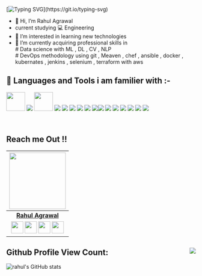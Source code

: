  [![Typing SVG](https://readme-typing-svg.herokuapp.com?font=Architects+Daughter&color=22EBF7&size=25&center=false&lines=hey!+its+Rahul;A+ML,+cloud,+devops+Enthusiast...)](https://git.io/typing-svg)

- 👋 Hi, I’m Rahul Agrawal
- current studying 💻 Engineering 
- 👀 I’m interested in learning new technologies
- 🌱 I’m currently acquiring professional skills in </br>
      # Data science with ML , DL , CV , NLP </br>
      # DevOps methodology using git , Meaven , chef , ansible , docker , kubernates , jenkins , selenium , terraform with aws


<!-- # [![Visitors](https://visitor-badge.glitch.me/badge?page_id=rahul-agrawal-99.visitor-badge)](https://github.com/rahul-agrawal-99) -->




## 🚀 Languages and Tools i am familier with :-

<p align="left"> 
<img src="https://img.icons8.com/officel/80/000000/linux-client.png" width="50" height= "50"/>
   <img src="https://img.icons8.com/color/48/000000/git.png"/> 
 <img src="https://img.icons8.com/stickers/100/000000/python.png"/ width="50" height= "50">
 <img src="https://img.icons8.com/color/48/000000/opencv.png"/>
 <img src="https://img.icons8.com/color/48/000000/html-5--v1.png"/>
 <img src="https://img.icons8.com/color/48/000000/css.png"/>
 <img src="https://img.icons8.com/color/48/000000/amazon-web-services.png"/>
 <img src="https://img.icons8.com/nolan/64/java-coffee-cup-logo.png"/>
 <img src="https://img.icons8.com/color/48/000000/c-plus-plus-logo.png"/><img src="https://img.icons8.com/color/48/000000/jenkins.png"/>
 <img src="https://img.icons8.com/color/48/000000/ansible.png"/>
 <img src="https://img.icons8.com/color/48/000000/numpy.png"/>
 <img src="https://img.icons8.com/color/48/000000/tensorflow.png"/>
 <img src="https://img.icons8.com/color/48/000000/kubernetes.png"/>
 <img src="https://img.icons8.com/dusk/48/000000/docker.png"/>
 <img src="https://img.icons8.com/fluency/48/000000/terraform.png"/>
 
<!-- ![Python](http://img.shields.io/badge/-Python-3776AB?style=flat-square&logo=python&logoColor=ffffff)
![Tensorflow](https://badges.aleen42.com/src/tensorflow.svg)
![Docker](https://badges.aleen42.com/src/docker.svg)
![JavaScript](https://badges.aleen42.com/src/javascript.svg)
![Nodejs](https://badges.aleen42.com/src/node.svg)
![Npm](https://badges.aleen42.com/src/npm.svg)
![Git](https://img.shields.io/badge/-Git-%23F05032?style=flat-square&logo=git&logoColor=%23ffffff)
<!-- ![GitLab](https://badges.aleen42.com/src/gitlab.svg) -->
<!-- ![GitHub](https://badges.aleen42.com/src/github.svg)
![VS Code](https://badges.aleen42.com/src/visual_studio_code.svg)
 -->
</p>
</br>




<!-- ------------------------------------------------  start  --------------------------------------------------------------------- -->
## Reach me Out !!

|                                                                                         <a href="https://rahul-agrawal.me/site"><img src="https://github.com/rahul-agrawal-99/site/blob/master/assets/MyImg-modified.png" width="150px " height="150px" /></a>                                                                                         |
| :------------------------------------------------------------------------------------------------------------------------------------------------------------------------------------------------------------------------------------------------------------------------------------------------------------------------------------------: |
|                                                                                                                                        **[Rahul Agrawal](https://github.com/rahul-agrawal-99)**                                                                                                                                        |
| <a href = "mailto: agrawal.rahul20022@gmail.com"><img src="https://www.freepnglogos.com/uploads/gmail-email-logo-png-16.png" width="32px" height="32px"></a> <a href="https://www.instagram.com/rahul_agrawal_99/"><img src="https://cdn2.iconfinder.com/data/icons/social-media-2285/512/1_Instagram_colored_svg_1-512.png" width="32px" height="32px"></a> <a href="https://www.linkedin.com/in/rahulagrawal99"><img src="https://raw.githubusercontent.com/vinitshahdeo/Water-Monitoring-System/master/assets/linkedin.png" width="32px" height="32px"></a> <a href="https://rahul99.tech"><img src="https://w7.pngwing.com/pngs/820/341/png-transparent-web-development-web-design-computer-icons-web-design-web-design-text-logo.png" width="32px" height="32px"></a>|

<!-- ------------------------------------------------ end --------------------------------------------------------------------- -->

 ## Github Profile View Count: <img align="right" src="https://profile-counter.glitch.me/rahul-agrawal-99/count.svg" />

![rahul's GitHub stats](https://github-readme-stats.vercel.app/api?username=rahul-agrawal-99&show_icons=true&theme=radical)



